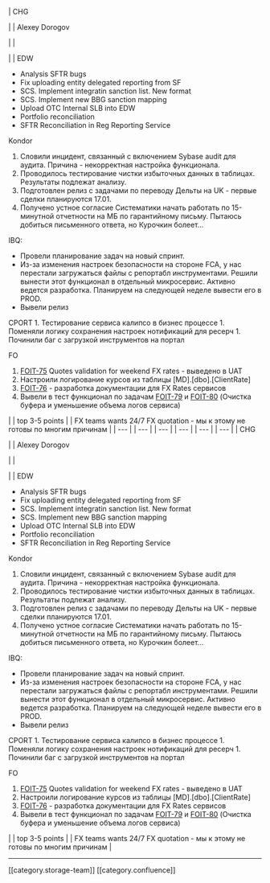 





| CHG

 | 
| Alexey Dorogov

 | 
|  

 | 
| EDW

<ul><li>Analysis SFTR bugs</li><li>Fix uploading entity delegated reporting from SF</li><li>SCS. Implement integratin sanction list. New format</li><li>SCS. Implement new BBG sanction mapping</li><li>Upload OTC Internal SLB into EDW</li><li>Portfolio reconciliation</li><li>SFTR Reconciliation in Reg Reporting Service</li></ul>Kondor


1. Словили инцидент, связанный с включением Sybase audit для аудита. Причина - некорректная настройка функционала.
1. Проводилось тестирование чистки избыточных данных в таблицах. Результаты подлежат анализу.
1. Подготовлен релиз с задачами по переводу Дельты на UK - первые сделки планируются 17.01.
1. Получено устное согласие Систематики начать работать по 15-минутной отчетности на МБ по гарантийному письму. Пытаюсь добиться письменного ответа, но Курочкин болеет...

IBQ:

<ul><li>Провели планирование задач на новый спринт.</li><li>Из-за изменения настроек безопасности на стороне FCA, у нас перестали загружаться файлы с репортабл инструментами. Решили вынести этот функционал в отдельный микросервис. Активно ведется разработка. Планируем на следующей неделе вывести его в PROD.</li><li>Вывели релиз</li></ul>CPORT
1. Тестирование сервиса калипсо в бизнес процессе
1. Поменяли логику сохранения настроек нотификаций для ресерч
1. Починили баг с загрузкой инструментов на портал

FO
1. [FOIT-75](http://jira/browse/FOIT-75) Quotes validation for weekend FX rates - выведено в UAT
1. Настроили логирование курсов из таблицы \[MD].\[dbo].\[ClientRate]
1. [FOIT-76](http://jira/browse/FOIT-76) - разработка документации для FX Rates сервисов
1. Вывели в тест функционал по задачам [FOIT-79](http://jira/browse/FOIT-79) и [FOIT-80](http://jira/browse/FOIT-80) (Очистка буфера и уменьшение объема логов сервиса)

 | 
| top 3-5 points | 
| FX teams wants 24/7 FX quotation - мы к этому не готовы по многим причинам | 
|  --- | 
|  --- | 
|  --- | 
|  --- | 
|  --- | 
|  --- | 
| CHG

 | 
| Alexey Dorogov

 | 
|  

 | 
| EDW

<ul><li>Analysis SFTR bugs</li><li>Fix uploading entity delegated reporting from SF</li><li>SCS. Implement integratin sanction list. New format</li><li>SCS. Implement new BBG sanction mapping</li><li>Upload OTC Internal SLB into EDW</li><li>Portfolio reconciliation</li><li>SFTR Reconciliation in Reg Reporting Service</li></ul>Kondor


1. Словили инцидент, связанный с включением Sybase audit для аудита. Причина - некорректная настройка функционала.
1. Проводилось тестирование чистки избыточных данных в таблицах. Результаты подлежат анализу.
1. Подготовлен релиз с задачами по переводу Дельты на UK - первые сделки планируются 17.01.
1. Получено устное согласие Систематики начать работать по 15-минутной отчетности на МБ по гарантийному письму. Пытаюсь добиться письменного ответа, но Курочкин болеет...

IBQ:

<ul><li>Провели планирование задач на новый спринт.</li><li>Из-за изменения настроек безопасности на стороне FCA, у нас перестали загружаться файлы с репортабл инструментами. Решили вынести этот функционал в отдельный микросервис. Активно ведется разработка. Планируем на следующей неделе вывести его в PROD.</li><li>Вывели релиз</li></ul>CPORT
1. Тестирование сервиса калипсо в бизнес процессе
1. Поменяли логику сохранения настроек нотификаций для ресерч
1. Починили баг с загрузкой инструментов на портал

FO
1. [FOIT-75](http://jira/browse/FOIT-75) Quotes validation for weekend FX rates - выведено в UAT
1. Настроили логирование курсов из таблицы \[MD].\[dbo].\[ClientRate]
1. [FOIT-76](http://jira/browse/FOIT-76) - разработка документации для FX Rates сервисов
1. Вывели в тест функционал по задачам [FOIT-79](http://jira/browse/FOIT-79) и [FOIT-80](http://jira/browse/FOIT-80) (Очистка буфера и уменьшение объема логов сервиса)

 | 
| top 3-5 points | 
| FX teams wants 24/7 FX quotation - мы к этому не готовы по многим причинам | 







*****

[[category.storage-team]] 
[[category.confluence]] 
